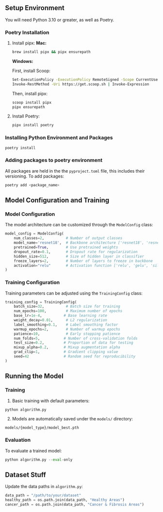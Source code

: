 
## Setup Environment

You will need Python 3.10 or greater, as well as Poetry.

### Poetry Installation

1. Install pipx:
   **Mac:**
   ```sh
   brew install pipx && pipx ensurepath
   ```
   **Windows:**
   
   First, install Scoop:
   ```sh
   Set-ExecutionPolicy -ExecutionPolicy RemoteSigned -Scope CurrentUser
   Invoke-RestMethod -Uri https://get.scoop.sh | Invoke-Expression
   ```
   
   Then, install pipx:
   ```sh
   scoop install pipx
   pipx ensurepath
   ```

2. Install Poetry:
   ```sh
   pipx install poetry
   ```

### Installing Python Environment and Packages
```sh
poetry install
```

### Adding packages to poetry environment
All packages are held in the the `pyproject.toml` file, this includes their versioning.
To add packages:
```sh
poetry add <package_name>
```

## Model Configuration and Training

### Model Configuration

The model architecture can be customized through the `ModelConfig` class:

```python
model_config = ModelConfig(
    num_classes=2,          # Number of output classes
    model_name='resnet18',  # Backbone architecture ['resnet18', 'resnet34', 'resnet50']
    pretrained=True,        # Use pretrained weights
    dropout_rate=0.1,       # Dropout rate for regularization
    hidden_size=512,        # Size of hidden layer in classifier
    freeze_layers=2,        # Number of layers to freeze in backbone
    activation="relu"       # Activation function ['relu', 'gelu', 'silu']
)
```

### Training Configuration

Training parameters can be adjusted using the `TrainingConfig` class:

```python
training_config = TrainingConfig(
    batch_size=32,          # Batch size for training
    num_epochs=100,         # Maximum number of epochs
    base_lr=1e-4,          # Base learning rate
    weight_decay=0.01,      # L2 regularization
    label_smoothing=0.1,    # Label smoothing factor
    warmup_epochs=2,        # Number of warmup epochs
    patience=10,            # Early stopping patience
    num_folds=5,           # Number of cross-validation folds
    test_size=0.2,         # Proportion of data for testing
    mixup_alpha=0.2,       # Mixup augmentation alpha
    grad_clip=1,           # Gradient clipping value
    seed=42                # Random seed for reproducibility
)
```

## Running the Model

### Training

1. Basic training with default parameters:
```python
python algorithm.py
```

2. Models are automatically saved under the `models/` directory:
```
models/{model_type}/model_best.pth
```

### Evaluation

To evaluate a trained model:

```python
python algorithm.py --eval-only
```

## Dataset Stuff
Update the data paths in `algorithm.py`:
```python
data_path = "/path/to/your/dataset"
healthy_path = os.path.join(data_path, "Healthy Areas")
cancer_path = os.path.join(data_path, "Cancer & Fibrosis Areas")
```